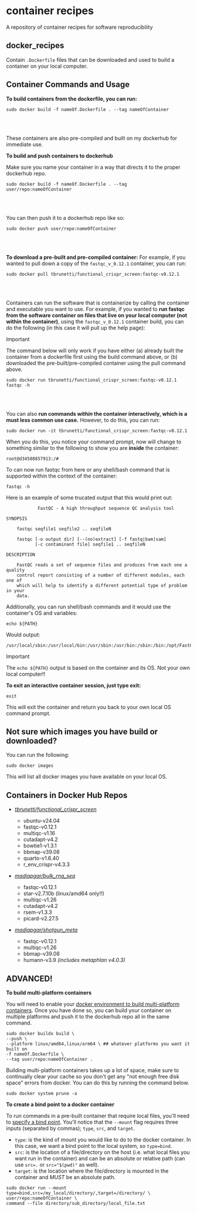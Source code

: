 # container recipes
A repository of container recipes for software reproducibility

## docker_recipes
Contain `.Dockerfile` files that can be downloaded and used to build a container on your local computer.
</br>

## Container Commands and Usage

**To build containers from the dockerfile, you can run:**
```
sudo docker build -f nameOf.Dockerfile . --tag nameOfContainer
```
<br/>
<br/>

These containers are also pre-compiled and built on my dockerhub for immediate use.

**To build and push containers to dockerhub**

Make sure you name your container in a way that directs it to the proper dockerhub repo.

```
sudo docker build -f nameOf.Dockerfile . --tag user/repo:nameOfContainer
```
<br/>
<br/>

You can then push it to a dockerhub repo like so:
```
sudo docker push user/repo:nameOfContainer
```
<br/>
<br/>

**To download a pre-built and pre-compiled container:**
For example, if you wanted to pull down a copy of the `fastqc_v_0.12.1` container, you can run:

```
sudo docker pull tbrunetti/functional_crispr_screen:fastqc-v0.12.1
```
<br/>
<br/>

Containers can run the software that is containerize by calling the container and executable you want to use.
For example, if you wanted to **run fastqc from the software container on files that live on your local computer (not within the container)**, using the `fastqc_v_0.12.1` container build, you can do the following (in this case it will pull up the help page):
> [!IMPORTANT]
> The command below will only work if you have either (a) already built the container from a dockerfile first using the build command above, or (b) downloaded the pre-built/pre-compiled container using the pull command above.


```
sudo docker run tbrunetti/functional_crispr_screen:fastqc-v0.12.1 fastqc -h
```

<br/>
<br/>

You can also **run commands _within_ the container interactively, which is a must less common use case.**
However, to do this, you can run:

```
sudo docker run -it tbrunetti/functional_crispr_screen:fastqc-v0.12.1
```

When you do this, you notice your command prompt, now will change to something similar to the following to show you are __inside__ the container:

```
root@d34588857913:/#
```

To can now run fastqc from here or any shell/bash command that is supported within the context of the container:

```
fastqc -h
```

Here is an example of some trucated output that this would print out:

```
            FastQC - A high throughput sequence QC analysis tool

SYNOPSIS

	fastqc seqfile1 seqfile2 .. seqfileN

    fastqc [-o output dir] [--(no)extract] [-f fastq|bam|sam]
           [-c contaminant file] seqfile1 .. seqfileN

DESCRIPTION

    FastQC reads a set of sequence files and produces from each one a quality
    control report consisting of a number of different modules, each one of
    which will help to identify a different potential type of problem in your
    data.
```

Additionally, you can run shell/bash commands and it would use the container's OS and variables:

```
echo ${PATH}
```

Would output:

```
/usr/local/sbin:/usr/local/bin:/usr/sbin:/usr/bin:/sbin:/bin:/opt/FastQC/
```

> [!IMPORTANT]
> The `echo ${PATH}` output is based on the container and its OS.  Not your own local computer!!

**To exit an interactive container session, just type exit:**

```
exit
```

This will exit the container and return you back to your own local OS command prompt.
<br/>

## Not sure which images you have build or downloaded?
You can run the following:

```
sudo docker images
```

This will list all docker images you have available on your local OS.


## Containers in Docker Hub Repos

* [_tbrunetti/functional_crispr_screen_](https://hub.docker.com/r/tbrunetti/functional_crispr_screen/tags)
    * ubuntu-v24.04
    * fastqc-v0.12.1
    * multiqc-v1.16
    * cutadapt-v4.2
    * bowtie1-v1.3.1
    * bbmap-v39.08
    * quarto-v1.6.40
    * r_env_crispr-v4.3.3

* [_madiapgar/bulk_rna_seq_](https://hub.docker.com/r/madiapgar/bulk_rna_seq/tags)
    * fastqc-v0.12.1
    * star-v2.7.10b (linux/amd64 only!!)
    * multiqc-v1.26
    * cutadapt-v4.2
    * rsem-v1.3.3
    * picard-v2.27.5

* [_madiapgar/shotgun_meta_](https://hub.docker.com/repository/docker/madiapgar/shotgun_meta/tags)
    * fastqc-v0.12.1
    * multiqc-v1.26
    * bbmap-v39.08
    * humann-v3.9 *(includes metaphlan v4.0.3)*

## ADVANCED!

**To build multi-platform containers**

You will need to enable your [docker environment to build multi-platform containers](https://docs.docker.com/build/building/multi-platform/#build-multi-platform-images). Once you have done so, you can build your container on multiple platforms and push it to the dockerhub repo all in the same command.

```
sudo docker buildx build \
--push \
--platform linux/amd64,linux/arm64 \ ## whatever platforms you want it built on
-f nameOf.Dockerfile \
--tag user/repo:nameOfContainer .
```

Building multi-platform containers takes up a lot of space, make sure to continually clear your cache so you don't get any "not enough free disk space" errors from docker. You can do this by running the command below.

```
sudo docker system prune -a
```

**To create a bind point to a docker container**

To run commands in a pre-built container that require local files, you'll need to [specify a bind point](https://docs.docker.com/engine/storage/bind-mounts/). You'll notice that the `--mount` flag requires three inputs (separated by commas); `type`, `src`, and `target`.
* `type`: is the kind of mount you would like to do to the docker container. In this case, we want a bind point to the local system, so `type=bind`.
* `src`: is the location of a file/directory on the host (i.e. what local files you want run in the container) and can be an absolute or relative path (can use `src=.` or `src="$(pwd)"` as well).
* `target`: is the location where the file/directory is mounted in the container and _MUST_ be an absolute path.

```
sudo docker run --mount type=bind,src=/my_local/directory/,target=/directory/ \
user/repo:nameOfContainer \
command --file directory/sub_directory/local_file.txt
```
